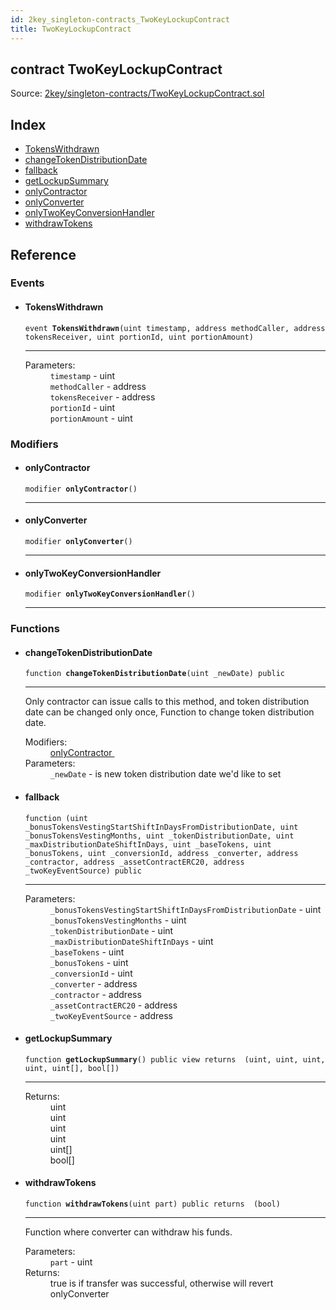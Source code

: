 ```yaml
---
id: 2key_singleton-contracts_TwoKeyLockupContract
title: TwoKeyLockupContract
---
```


<div class="contract-doc"><div class="contract"><h2 class="contract-header"><span class="contract-kind">contract</span> TwoKeyLockupContract</h2><div class="source">Source: <a href="git+https://github.com/2keynet/web3-alpha/blob/v0.0.3/contracts/2key/singleton-contracts/TwoKeyLockupContract.sol" target="_blank">2key/singleton-contracts/TwoKeyLockupContract.sol</a></div></div><div class="index"><h2>Index</h2><ul><li><a href="2key_singleton-contracts_TwoKeyLockupContract.html#TokensWithdrawn">TokensWithdrawn</a></li><li><a href="2key_singleton-contracts_TwoKeyLockupContract.html#changeTokenDistributionDate">changeTokenDistributionDate</a></li><li><a href="2key_singleton-contracts_TwoKeyLockupContract.html#">fallback</a></li><li><a href="2key_singleton-contracts_TwoKeyLockupContract.html#getLockupSummary">getLockupSummary</a></li><li><a href="2key_singleton-contracts_TwoKeyLockupContract.html#onlyContractor">onlyContractor</a></li><li><a href="2key_singleton-contracts_TwoKeyLockupContract.html#onlyConverter">onlyConverter</a></li><li><a href="2key_singleton-contracts_TwoKeyLockupContract.html#onlyTwoKeyConversionHandler">onlyTwoKeyConversionHandler</a></li><li><a href="2key_singleton-contracts_TwoKeyLockupContract.html#withdrawTokens">withdrawTokens</a></li></ul></div><div class="reference"><h2>Reference</h2><div class="events"><h3>Events</h3><ul><li><div class="item event"><span id="TokensWithdrawn" class="anchor-marker"></span><h4 class="name">TokensWithdrawn</h4><div class="body"><code class="signature">event <strong>TokensWithdrawn</strong><span>(uint timestamp, address methodCaller, address tokensReceiver, uint portionId, uint portionAmount) </span></code><hr/><dl><dt><span class="label-parameters">Parameters:</span></dt><dd><div><code>timestamp</code> - uint</div><div><code>methodCaller</code> - address</div><div><code>tokensReceiver</code> - address</div><div><code>portionId</code> - uint</div><div><code>portionAmount</code> - uint</div></dd></dl></div></div></li></ul></div><div class="modifiers"><h3>Modifiers</h3><ul><li><div class="item modifier"><span id="onlyContractor" class="anchor-marker"></span><h4 class="name">onlyContractor</h4><div class="body"><code class="signature">modifier <strong>onlyContractor</strong><span>() </span></code><hr/></div></div></li><li><div class="item modifier"><span id="onlyConverter" class="anchor-marker"></span><h4 class="name">onlyConverter</h4><div class="body"><code class="signature">modifier <strong>onlyConverter</strong><span>() </span></code><hr/></div></div></li><li><div class="item modifier"><span id="onlyTwoKeyConversionHandler" class="anchor-marker"></span><h4 class="name">onlyTwoKeyConversionHandler</h4><div class="body"><code class="signature">modifier <strong>onlyTwoKeyConversionHandler</strong><span>() </span></code><hr/></div></div></li></ul></div><div class="functions"><h3>Functions</h3><ul><li><div class="item function"><span id="changeTokenDistributionDate" class="anchor-marker"></span><h4 class="name">changeTokenDistributionDate</h4><div class="body"><code class="signature">function <strong>changeTokenDistributionDate</strong><span>(uint _newDate) </span><span>public </span></code><hr/><div class="description"><p>Only contractor can issue calls to this method, and token distribution date can be changed only once, Function to change token distribution date.</p></div><dl><dt><span class="label-modifiers">Modifiers:</span></dt><dd><a href="2key_singleton-contracts_TwoKeyLockupContract.html#onlyContractor">onlyContractor </a></dd><dt><span class="label-parameters">Parameters:</span></dt><dd><div><code>_newDate</code> - is new token distribution date we&#x27;d like to set</div></dd></dl></div></div></li><li><div class="item function"><span id="fallback" class="anchor-marker"></span><h4 class="name">fallback</h4><div class="body"><code class="signature">function <strong></strong><span>(uint _bonusTokensVestingStartShiftInDaysFromDistributionDate, uint _bonusTokensVestingMonths, uint _tokenDistributionDate, uint _maxDistributionDateShiftInDays, uint _baseTokens, uint _bonusTokens, uint _conversionId, address _converter, address _contractor, address _assetContractERC20, address _twoKeyEventSource) </span><span>public </span></code><hr/><dl><dt><span class="label-parameters">Parameters:</span></dt><dd><div><code>_bonusTokensVestingStartShiftInDaysFromDistributionDate</code> - uint</div><div><code>_bonusTokensVestingMonths</code> - uint</div><div><code>_tokenDistributionDate</code> - uint</div><div><code>_maxDistributionDateShiftInDays</code> - uint</div><div><code>_baseTokens</code> - uint</div><div><code>_bonusTokens</code> - uint</div><div><code>_conversionId</code> - uint</div><div><code>_converter</code> - address</div><div><code>_contractor</code> - address</div><div><code>_assetContractERC20</code> - address</div><div><code>_twoKeyEventSource</code> - address</div></dd></dl></div></div></li><li><div class="item function"><span id="getLockupSummary" class="anchor-marker"></span><h4 class="name">getLockupSummary</h4><div class="body"><code class="signature">function <strong>getLockupSummary</strong><span>() </span><span>public </span><span>view </span><span>returns  (uint, uint, uint, uint, uint[], bool[]) </span></code><hr/><dl><dt><span class="label-return">Returns:</span></dt><dd>uint</dd><dd>uint</dd><dd>uint</dd><dd>uint</dd><dd>uint[]</dd><dd>bool[]</dd></dl></div></div></li><li><div class="item function"><span id="withdrawTokens" class="anchor-marker"></span><h4 class="name">withdrawTokens</h4><div class="body"><code class="signature">function <strong>withdrawTokens</strong><span>(uint part) </span><span>public </span><span>returns  (bool) </span></code><hr/><div class="description"><p>Function where converter can withdraw his funds.</p></div><dl><dt><span class="label-parameters">Parameters:</span></dt><dd><div><code>part</code> - uint</div></dd><dt><span class="label-return">Returns:</span></dt><dd>true is if transfer was successful, otherwise will revert onlyConverter</dd></dl></div></div></li></ul></div></div></div>
